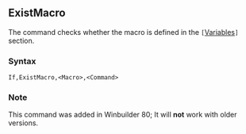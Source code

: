 ## ExistMacro ##

The command checks whether the macro is defined in the `[`[Variables](wbscriptvariables.md)`]` section.

### Syntax ###
```
If,ExistMacro,<Macro>,<Command>
```

### Note ###
This command was added in Winbuilder 80; It will **not** work with older versions.